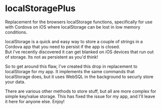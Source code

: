 # localStoragePlus
Replacement for the browsers localStorage functions, specifically for use with Cordova on iOS where localStorage can be lost in low 
memory conditions.

localStorage is a quick and easy way to store a couple of strings in a Cordova app that you need to persist if the app is closed.  
But i've recently discovered it can get blanked on iOS devices that run out of storage.  Its not as persistent as 
you'd think!

So to get around this flaw, I've created this drop in replacement to localStorage for my app.  It implements the same commands that
localStorage does, but it uses WebSQL in the background to securly store your data.

There are various other methods to store stuff, but all are more complex for simple key/value storage.  This has fixed the issue for
my app, and I'll leave it here for anyone else.  Enjoy!


